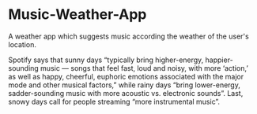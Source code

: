 # Music-Weather-App
A weather app which suggests music according the weather of the user's location.

Spotify says that sunny days “typically bring higher-energy, happier-sounding music — songs that feel fast, loud and noisy, with more ‘action,’ as well as happy, cheerful, euphoric emotions associated with the major mode and other musical factors,” while rainy days “bring lower-energy, sadder-sounding music with more acoustic vs. electronic sounds”. Last, snowy days call for people streaming “more instrumental music”.  